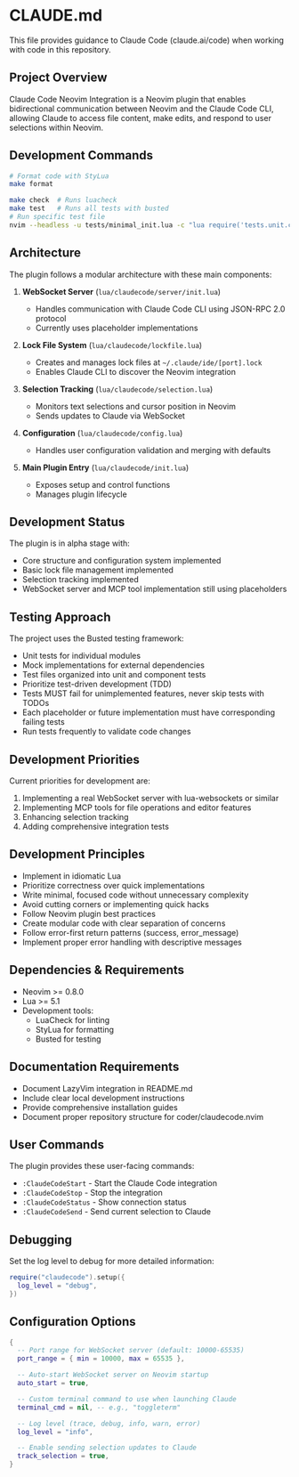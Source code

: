 # CLAUDE.md

This file provides guidance to Claude Code (claude.ai/code) when working with code in this repository.

## Project Overview

Claude Code Neovim Integration is a Neovim plugin that enables bidirectional communication between Neovim and the Claude Code CLI, allowing Claude to access file content, make edits, and respond to user selections within Neovim.

## Development Commands

```bash
# Format code with StyLua
make format

make check  # Runs luacheck
make test   # Runs all tests with busted
# Run specific test file
nvim --headless -u tests/minimal_init.lua -c "lua require('tests.unit.config_spec')"
```

## Architecture

The plugin follows a modular architecture with these main components:

1. **WebSocket Server** (`lua/claudecode/server/init.lua`)

   - Handles communication with Claude Code CLI using JSON-RPC 2.0 protocol
   - Currently uses placeholder implementations

2. **Lock File System** (`lua/claudecode/lockfile.lua`)

   - Creates and manages lock files at `~/.claude/ide/[port].lock`
   - Enables Claude CLI to discover the Neovim integration

3. **Selection Tracking** (`lua/claudecode/selection.lua`)

   - Monitors text selections and cursor position in Neovim
   - Sends updates to Claude via WebSocket

4. **Configuration** (`lua/claudecode/config.lua`)

   - Handles user configuration validation and merging with defaults

5. **Main Plugin Entry** (`lua/claudecode/init.lua`)
   - Exposes setup and control functions
   - Manages plugin lifecycle

## Development Status

The plugin is in alpha stage with:

- Core structure and configuration system implemented
- Basic lock file management implemented
- Selection tracking implemented
- WebSocket server and MCP tool implementation still using placeholders

## Testing Approach

The project uses the Busted testing framework:

- Unit tests for individual modules
- Mock implementations for external dependencies
- Test files organized into unit and component tests
- Prioritize test-driven development (TDD)
- Tests MUST fail for unimplemented features, never skip tests with TODOs
- Each placeholder or future implementation must have corresponding failing tests
- Run tests frequently to validate code changes

## Development Priorities

Current priorities for development are:

1. Implementing a real WebSocket server with lua-websockets or similar
2. Implementing MCP tools for file operations and editor features
3. Enhancing selection tracking
4. Adding comprehensive integration tests

## Development Principles

- Implement in idiomatic Lua
- Prioritize correctness over quick implementations
- Write minimal, focused code without unnecessary complexity
- Avoid cutting corners or implementing quick hacks
- Follow Neovim plugin best practices
- Create modular code with clear separation of concerns
- Follow error-first return patterns (success, error_message)
- Implement proper error handling with descriptive messages

## Dependencies & Requirements

- Neovim >= 0.8.0
- Lua >= 5.1
- Development tools:
  - LuaCheck for linting
  - StyLua for formatting
  - Busted for testing

## Documentation Requirements

- Document LazyVim integration in README.md
- Include clear local development instructions
- Provide comprehensive installation guides
- Document proper repository structure for coder/claudecode.nvim

## User Commands

The plugin provides these user-facing commands:

- `:ClaudeCodeStart` - Start the Claude Code integration
- `:ClaudeCodeStop` - Stop the integration
- `:ClaudeCodeStatus` - Show connection status
- `:ClaudeCodeSend` - Send current selection to Claude

## Debugging

Set the log level to debug for more detailed information:

```lua
require("claudecode").setup({
  log_level = "debug",
})
```

## Configuration Options

```lua
{
  -- Port range for WebSocket server (default: 10000-65535)
  port_range = { min = 10000, max = 65535 },

  -- Auto-start WebSocket server on Neovim startup
  auto_start = true,

  -- Custom terminal command to use when launching Claude
  terminal_cmd = nil, -- e.g., "toggleterm"

  -- Log level (trace, debug, info, warn, error)
  log_level = "info",

  -- Enable sending selection updates to Claude
  track_selection = true,
}
```
